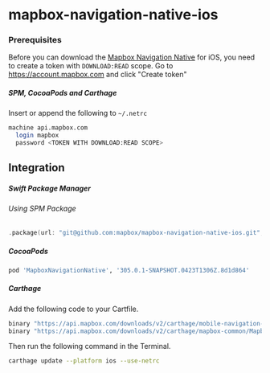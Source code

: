 # mapbox-navigation-native-ios

### Prerequisites

Before you can download the [Mapbox Navigation Native](https://github.com/mapbox/mapbox-navigation-native) for iOS, you need to create a token with `DOWNLOAD:READ` scope.
Go to https://account.mapbox.com and click "Create token"

##### SPM, CocoaPods and Carthage
Insert or append the following to `~/.netrc`

```bash
machine api.mapbox.com
  login mapbox
  password <TOKEN WITH DOWNLOAD:READ SCOPE>
```

## Integration

##### Swift Package Manager

###### Using SPM Package

```swift
.package(url: "git@github.com:mapbox/mapbox-navigation-native-ios.git", from: "305.0.1-SNAPSHOT.0423T1306Z.8d1d864"),
```

##### CocoaPods

```ruby
pod 'MapboxNavigationNative', '305.0.1-SNAPSHOT.0423T1306Z.8d1d864'
```

##### Carthage

Add the following code to your Cartfile.

```bash
binary "https://api.mapbox.com/downloads/v2/carthage/mobile-navigation-native/MapboxNavigationNative.json" == 305.0.1-SNAPSHOT.0423T1306Z.8d1d864
binary "https://api.mapbox.com/downloads/v2/carthage/mapbox-common/MapboxCommon-ios.json" == 24.3.0
```

Then run the following command in the Terminal.
```bash
carthage update --platform ios --use-netrc
```
